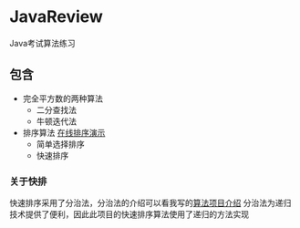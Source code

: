 # JavaReview
Java考试算法练习

## 包含
* 完全平方数的两种算法
    * 二分查找法
    * 牛顿迭代法
* 排序算法 [在线排序演示](https://lollipopnougat.github.io/SortDemo/)
    * 简单选择排序
    * 快速排序

### 关于快排
快速排序采用了分治法，分治法的介绍可以看我写的[算法项目介绍](https://github.com/lollipopnougat/AlgorithmLearning/tree/master/%E9%80%92%E5%BD%92%E5%92%8C%E5%88%86%E6%B2%BB)
分治法为递归技术提供了便利，因此此项目的快速排序算法使用了递归的方法实现
